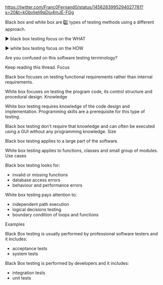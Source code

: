 https://twitter.com/Franc0Fernand0/status/1456283995294027781?s=20&t=kObvIjelj9qDiu4mJE-FGg

Black box and white box are 2️⃣ types of testing methods using a different approach.

▶️ black box testing focus on the WHAT

▶️ white box testing focus on the HOW

Are you confused on this software testing terminology?

Keep reading this thread. Focus

Black box focuses on testing functional requirements rather than internal requirements.

White box focuses on testing the program code, its control structure and procedural design. Knowledge

White box testing requires knowledge of the code design and implementation. Programming skills are a prerequisite for this type of testing.

Black box testing don't require that knowledge and can often be executed using a GUI without any programming knowledge. Size

Black box testing applies to a large part of the software.

White box testing applies to functions, classes and small group of modules. Use cases

Black box testing looks for:

- invalid or missing functions
- database access errors
- behaviour and performance errors

White box testing pays attention to:

- independent path execution
- logical decisions testing
- boundary condition of loops and functions

Examples

Black Box testing is usually performed by professional software testers and it includes:

- acceptance tests
- system tests

Black Box testing is performed by developers and it includes:

- integration tests
- unit tests
